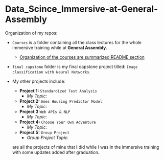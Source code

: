 # Data_Scince_Immersive-at-General-Assembly
Organization of my repos:
* `Courses` is a folder containing all the class lectures for the whole immersive training while at **General Assembly**.
  * [Organization of the courses are summarized README section](https://github.com/sthirpa/Data_Scince_Immersive-at-General-Assembly/tree/Hirpa/Class-Notes)
* `final capstone` folder is my final capstone project titled: `Image classification with Neural Networks`.
* My other projects include:
  * **Project 1:** `Standardized Test Analysis`
    * *My Topic:*
  * **Project 2:** `Ames Housing Predictor Model`
    * *My Topic*:
  * **Project 3** `Web APIs & NLP`
    * *My Topic*:
  * **Project 4:** `Choose Your Own Adventure`
    * *My Topic*:
  * **Project 5:** `Group Project`
    * *Group Project Topic*:

  are all the projects of mine that I did while I was in the immersive training with some updates added after graduation.
